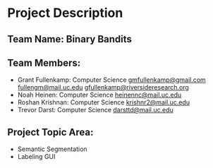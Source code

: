 # Project Description
## Team Name: Binary Bandits
## Team Members:
- Grant Fullenkamp: Computer Science
   gmfullenkamp@gmail.com
   fullengm@mail.uc.edu
   gfullenkamp@riversideresearch.org
- Noah Heinen: Computer Science
   heinennc@mail.uc.edu
- Roshan Krishnan: Computer Science
   krishnr2@mail.uc.edu
- Trevor Darst: Computer Science
   darsttd@mail.uc.edu

## Project Topic Area:
- Semantic Segmentation
- Labeling GUI

